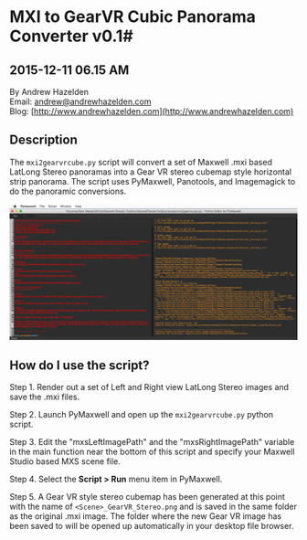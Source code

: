 # MXI to GearVR Cubic Panorama Converter v0.1#
2015-12-11 06.15 AM
----
By Andrew Hazelden  
Email: [andrew@andrewhazelden.com](mailto:andrew@andrewhazelden.com)  
Blog: [http://www.andrewhazelden.com](http://www.andrewhazelden.com)  

## Description ##
The `mxi2gearvrcube.py` script will convert a set of Maxwell .mxi based LatLong Stereo panoramas into a Gear VR stereo cubemap style horizontal strip panorama. The script uses PyMaxwell, Panotools, and Imagemagick to do the panoramic conversions.

![MXI to GearVR Cubic Panorama Converter Screenshot](images/mxi2gearvrcube.png)

## How do I use the script? ##

Step 1. Render out a set of Left and Right view LatLong Stereo images and save the .mxi files.

Step 2. Launch PyMaxwell and open up the `mxi2gearvrcube.py` python script.

Step 3. Edit the "mxsLeftImagePath" and the "mxsRightImagePath" variable in the main function near the bottom of this script and specify your Maxwell Studio based MXS scene file.

Step 4. Select the **Script > Run** menu item in PyMaxwell.

Step 5. A Gear VR style stereo cubemap has been generated at this point with the name of `<Scene>_GearVR_Stereo.png` and is saved in the same folder as the original .mxi image. The folder where the new Gear VR image has been saved to will be opened up automatically in your desktop file browser.